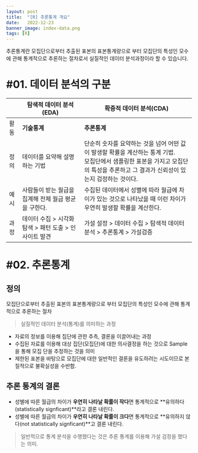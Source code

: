 ```yaml
---
layout: post
title:  "[R] 추론통계 개요"
date:   2022-12-23
banner_image: index-data.png
tags: [R]
---
```


추론통계란 모집단으로부터 추출된 표본의 표본통계량으로 부터 모집단의 특성인 모수에 관해 통계적으로 추론하는 절차로서 실질적인 데이터 분석과정이라 할 수 있습니다.



# #01. 데이터 분석의 구분

|  | 탐색적 데이터 분석(EDA) | 확증적 데이터 분석(CDA) |
| --- | --- | --- |
| 활동 | **기술통계** | **추론통계** |
| 정의 | 데이터를 요약해 설명하는 기법 | 단순히 숫자를 요약하는 것을 넘어 어떤 값이 발생할 확률을 계산하는 통계 기법.<br/>모집단에서 샘플링한 표본을 가지고 모집단의 특성을 추론하고 그 결과가 신뢰성이 있는지 검정하는 것이다. |
| 예시 | 사람들이 받는 월급을 집계해 전체 월급 평균을 구한다. | 수집된 데이터에서 성별에 따라 월급에 차이가 있는 것으로 나타났을 때 이런 차이가 우연히 발생할 확률을 계산한다. |
| 과정 | 데이터 수집 > 시각화 탐색 > 패턴 도출 > 인사이트 발견 | 가설 설정 > 데이터 수집 > 탐색적 데이터 분석 > 추론통계 > 가설검증 |

# #02. 추론통계

## 정의

모집단으로부터 추출된 표본의 표본통계량으로 부터 모집단의 특성인 모수에 관해 통계적으로 추론하는 절차

> 실질적인 데이터 분석(통계)를 의미하는 과정

- 자료의 정보를 이용해 집단에 관한 추측, 결론을 이끌어내는 과정
- 수집된 자료를 이용해 대상 집단(모집단)에 대한 의사결정을 하는 것으로 Sample을 통해 모집 단을 추정하는 것을 의미
- 제한된 표본을 바탕으로 모집단에 대한 일반적인 결론을 유도하려는 시도이므로 본질적으로 불확실성을 수반함.

## 추론 통계의 결론

- 성별에 따른 월급의 차이가 **우연히 나타날 확률이 작다**면 통계적으로 **유의하다(statistically signficant)**라고 결론 내린다.
- 성별에 따른 월급의 차이가 **우연히 나타날 확률이 크다**면 통계적으로 **유의하지 않다(not statistically signficant)**고 결론 내린다.

> 일반적으로 통계 분석을 수행했다는 것은 추론 통계를 이용해 가설 검정을 했다는 의미.